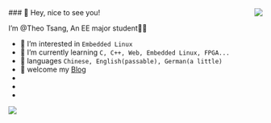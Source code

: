 <img align="right" src="https://github-readme-stats.vercel.app/api/top-langs/?username=Theo-Tsang&show_icons=true&hide=c&theme=vue-dark"/>
### 👋 Hey, nice to see you!

I’m @Theo Tsang, An EE major student👨‍🎓

- 👀 I’m interested in `Embedded Linux`
- 🌱 I’m currently learning `C, C++, Web, Embedded Linux, FPGA...`
- 📜 languages `Chinese, English(passable), German(a little)`
- 📢 welcome my [Blog](https://jan-z.top/about/)
-
-
- 

<img align="left" src="https://github-readme-stats.vercel.app/api?username=Theo-Tsang&show_icons=true&theme=vue-dark&count_private=true"/>

<!---
Theo-Tsang/Theo-Tsang is a ✨ special ✨ repository because its `README.md` (this file) appears on your GitHub profile.
You can click the Preview link to take a look at your changes.
--->
